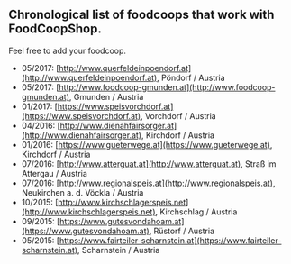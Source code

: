 ## Chronological list of foodcoops that work with FoodCoopShop.

Feel free to add your foodcoop.

* 05/2017: [http://www.querfeldeinpoendorf.at](http://www.querfeldeinpoendorf.at), Pöndorf / Austria
* 05/2017: [http://www.foodcoop-gmunden.at](http://www.foodcoop-gmunden.at), Gmunden / Austria
* 01/2017: [https://www.speisvorchdorf.at](https://www.speisvorchdorf.at), Vorchdorf / Austria
* 04/2016: [http://www.dienahfairsorger.at](http://www.dienahfairsorger.at), Kirchdorf / Austria
* 01/2016: [https://www.gueterwege.at](https://www.gueterwege.at), Kirchdorf / Austria
* 07/2016: [http://www.atterguat.at](http://www.atterguat.at), Straß im Attergau / Austria
* 07/2016: [http://www.regionalspeis.at](http://www.regionalspeis.at), Neukirchen a. d. Vöckla / Austria
* 10/2015: [http://www.kirchschlagerspeis.net](http://www.kirchschlagerspeis.net), Kirchschlag / Austria
* 09/2015: [https://www.gutesvondahoam.at](https://www.gutesvondahoam.at), Rüstorf / Austria
* 05/2015: [https://www.fairteiler-scharnstein.at](https://www.fairteiler-scharnstein.at), Scharnstein / Austria
